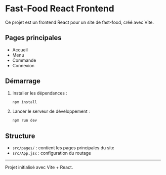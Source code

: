 # Fast-Food React Frontend

Ce projet est un frontend React pour un site de fast-food, créé avec Vite.

## Pages principales
- Accueil
- Menu
- Commande
- Connexion

## Démarrage

1. Installer les dépendances :
   ```bash
   npm install
   ```
2. Lancer le serveur de développement :
   ```bash
   npm run dev
   ```

## Structure
- `src/pages/` : contient les pages principales du site
- `src/App.jsx` : configuration du routage

---

Projet initialisé avec Vite + React.
